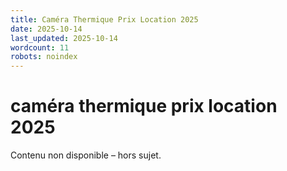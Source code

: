 ```yaml
---
title: Caméra Thermique Prix Location 2025
date: 2025-10-14
last_updated: 2025-10-14
wordcount: 11
robots: noindex
---
```


# caméra thermique prix location 2025

Contenu non disponible – hors sujet.